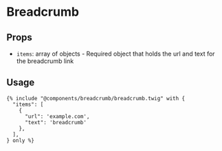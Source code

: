 # Breadcrumb

## Props

- `items`: array of objects - Required object that holds the url and text for the breadcrumb link

## Usage

```twig
{% include "@components/breadcrumb/breadcrumb.twig" with {
  "items": [
    {
      "url": 'example.com',
      "text": 'breadcrumb'
    },
  ],
} only %}
```
